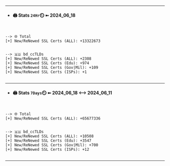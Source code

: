 

---
- #### 🖨️ **Stats** `24Hr`⏲️ ➼ 2024_06_18
```console


--> 🌐 Total
[+] New/ReNewed SSL Certs (ALL): +13322673


--> 🇧🇩 bd_ccTLDs
[+] New/ReNewed SSL Certs (ALL): +2308
[+] New/ReNewed SSL Certs (Edu): +974
[+] New/ReNewed SSL Certs (Gov|Mil): +109
[+] New/ReNewed SSL Certs (ISPs): +1


```

---
- #### 🖨️ **Stats** `7Days`⏲️ ➼ 2024_06_18 <--> 2024_06_11
```console


--> 🌐 Total
[+] New/ReNewed SSL Certs (ALL): +65677336


--> 🇧🇩 bd_ccTLDs
[+] New/ReNewed SSL Certs (ALL): +10508
[+] New/ReNewed SSL Certs (Edu): +3547
[+] New/ReNewed SSL Certs (Gov|Mil): +700
[+] New/ReNewed SSL Certs (ISPs): +12


```

---

